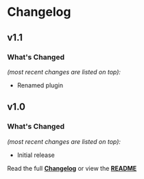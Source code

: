 # Changelog


## v1.1

### What's Changed

_(most recent changes are listed on top):_
- Renamed plugin


## v1.0

### What's Changed

_(most recent changes are listed on top):_
- Initial release


Read the full [**Changelog**](../master/changelog.md "See changes") or view the [**README**](../master/README.md "View README")

